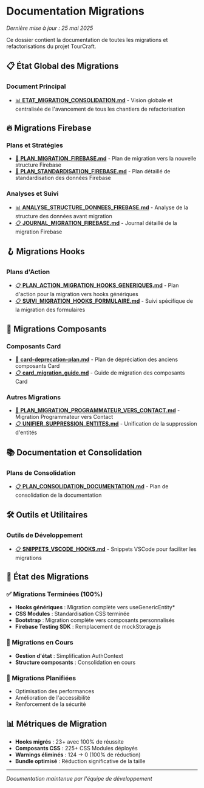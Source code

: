 # Documentation Migrations

*Dernière mise à jour : 25 mai 2025*

Ce dossier contient la documentation de toutes les migrations et refactorisations du projet TourCraft.

## 📋 État Global des Migrations

### Document Principal
- [📊 **ETAT_MIGRATION_CONSOLIDATION.md**](./ETAT_MIGRATION_CONSOLIDATION.md) - Vision globale et centralisée de l'avancement de tous les chantiers de refactorisation

## 🔥 Migrations Firebase

### Plans et Stratégies
- [📝 **PLAN_MIGRATION_FIREBASE.md**](./PLAN_MIGRATION_FIREBASE.md) - Plan de migration vers la nouvelle structure Firebase
- [📝 **PLAN_STANDARDISATION_FIREBASE.md**](./PLAN_STANDARDISATION_FIREBASE.md) - Plan détaillé de standardisation des données Firebase

### Analyses et Suivi
- [📊 **ANALYSE_STRUCTURE_DONNEES_FIREBASE.md**](./ANALYSE_STRUCTURE_DONNEES_FIREBASE.md) - Analyse de la structure des données avant migration
- [📋 **JOURNAL_MIGRATION_FIREBASE.md**](./JOURNAL_MIGRATION_FIREBASE.md) - Journal détaillé de la migration Firebase

## 🪝 Migrations Hooks

### Plans d'Action
- [📋 **PLAN_ACTION_MIGRATION_HOOKS_GENERIQUES.md**](./PLAN_ACTION_MIGRATION_HOOKS_GENERIQUES.md) - Plan d'action pour la migration vers hooks génériques
- [📋 **SUIVI_MIGRATION_HOOKS_FORMULAIRE.md**](./SUIVI_MIGRATION_HOOKS_FORMULAIRE.md) - Suivi spécifique de la migration des formulaires

## 🧩 Migrations Composants

### Composants Card
- [📝 **card-deprecation-plan.md**](./card-deprecation-plan.md) - Plan de dépréciation des anciens composants Card
- [📋 **card_migration_guide.md**](./card_migration_guide.md) - Guide de migration des composants Card

### Autres Migrations
- [📝 **PLAN_MIGRATION_PROGRAMMATEUR_VERS_CONTACT.md**](./PLAN_MIGRATION_PROGRAMMATEUR_VERS_CONTACT.md) - Migration Programmateur vers Contact
- [📋 **UNIFIER_SUPPRESSION_ENTITES.md**](./UNIFIER_SUPPRESSION_ENTITES.md) - Unification de la suppression d'entités

## 📚 Documentation et Consolidation

### Plans de Consolidation
- [📋 **PLAN_CONSOLIDATION_DOCUMENTATION.md**](./PLAN_CONSOLIDATION_DOCUMENTATION.md) - Plan de consolidation de la documentation

## 🛠️ Outils et Utilitaires

### Outils de Développement
- [📋 **SNIPPETS_VSCODE_HOOKS.md**](./SNIPPETS_VSCODE_HOOKS.md) - Snippets VSCode pour faciliter les migrations

## 🎯 État des Migrations

### ✅ Migrations Terminées (100%)
- **Hooks génériques** : Migration complète vers useGenericEntity*
- **CSS Modules** : Standardisation CSS terminée
- **Bootstrap** : Migration complète vers composants personnalisés
- **Firebase Testing SDK** : Remplacement de mockStorage.js

### 🔄 Migrations en Cours
- **Gestion d'état** : Simplification AuthContext
- **Structure composants** : Consolidation en cours

### 📅 Migrations Planifiées
- Optimisation des performances
- Amélioration de l'accessibilité
- Renforcement de la sécurité

## 📊 Métriques de Migration

- **Hooks migrés** : 23+ avec 100% de réussite
- **Composants CSS** : 225+ CSS Modules déployés
- **Warnings éliminés** : 124 → 0 (100% de réduction)
- **Bundle optimisé** : Réduction significative de la taille

---

*Documentation maintenue par l'équipe de développement* 